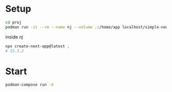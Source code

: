 # Setup
```bash
cd proj
podman run -it --rm --name nj --volume .:/home/app localhost/simple-nodejs:alpha ash
```
inside _nj_
```sh
npx create-next-app@latest .
# 15.3.2
```

# Start
```bash
podman-compose run -d
```

